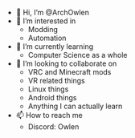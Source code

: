 - 👋 Hi, I’m @ArchOwlen
- 👀 I’m interested in 
  - Modding
  - Automation
- 🌱 I’m currently learning 
  - Computer Science as a whole
- 💞️ I’m looking to collaborate on 
  - VRC and Minecraft mods
  - VR related things
  - Linux things
  - Android things
  - Anything I can actually learn
- 📫 How to reach me
  - Discord: Owlen

<!---
This is what comments look like in case I ever need to know what I'm doing
--->
